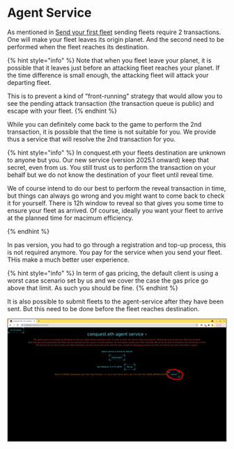 # Agent Service

As mentioned in [Send your first fleet](send-your-first-fleet.md) sending fleets require 2 transactions. One will make your fleet leaves its origin planet. And the second need to be performed when the fleet reaches its destination.

{% hint style="info" %}
Note that when you fleet leave your planet, it is possible that it leaves just before an attacking fleet reaches your planet. If the time difference is small enough, the attacking fleet will attack your departing fleet.

This is to prevent a kind of "front-running" strategy that would allow you to see the pending attack transaction (the transaction queue is public) and escape with your fleet.
{% endhint %}

While you can definitely come back to the game to perform the 2nd transaction, it is possible that the time is not suitable for you. We provide thus a service that will resolve the 2nd transaction for you.&#x20;

{% hint style="info" %}
In conquest.eth your fleets destination are unknown to anyone but you. Our new service (version 2025.1 onward) keep that secret, even from us. You still trust us to perform the transaction on your behalf but we do not know the destination of your fleet until reveal time.

We of course intend to do our best to perform the reveal transaction in time, but things can always go wrong and you might want to come back to check it for yourself. There is 12h window to reveal so that gives you some time to ensure your fleet as arrived. Of course, ideally you want your fleet to arrive at the planned time for macimum efficiency.

{% endhint %}

In pas version, you had to go through a registration and top-up process, this is not required anymore. You pay for the service when you send your fleet. THis make a much better user experience.

{% hint style="info" %}
In term of gas pricing, the default client is using a worst case scenario set by us and we cover the case the gas price go above that limit. As such you should be fine.
{% endhint %}

It is also possible to submit fleets to the agent-service after they have been sent. But this need to be done before the fleet reaches destination.

![](../.gitbook/assets/2021-12-06_1920x1080_054.png)
